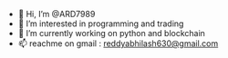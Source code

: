 - 👋 Hi, I’m @ARD7989
- 👀 I’m interested in programming and trading
- 🌱 I’m currently working on python and blockchain
- 📫 reachme on gmail : reddyabhilash630@gmail.com

<!---
ARD7989/ARD7989 is a ✨ special ✨ repository because its `README.md` (this file) appears on your GitHub profile.
You can click the Preview link to take a look at your changes.
--->
